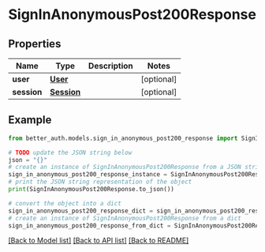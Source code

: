 # SignInAnonymousPost200Response


## Properties

Name | Type | Description | Notes
------------ | ------------- | ------------- | -------------
**user** | [**User**](User.md) |  | [optional] 
**session** | [**Session**](Session.md) |  | [optional] 

## Example

```python
from better_auth.models.sign_in_anonymous_post200_response import SignInAnonymousPost200Response

# TODO update the JSON string below
json = "{}"
# create an instance of SignInAnonymousPost200Response from a JSON string
sign_in_anonymous_post200_response_instance = SignInAnonymousPost200Response.from_json(json)
# print the JSON string representation of the object
print(SignInAnonymousPost200Response.to_json())

# convert the object into a dict
sign_in_anonymous_post200_response_dict = sign_in_anonymous_post200_response_instance.to_dict()
# create an instance of SignInAnonymousPost200Response from a dict
sign_in_anonymous_post200_response_from_dict = SignInAnonymousPost200Response.from_dict(sign_in_anonymous_post200_response_dict)
```
[[Back to Model list]](../README.md#documentation-for-models) [[Back to API list]](../README.md#documentation-for-api-endpoints) [[Back to README]](../README.md)


